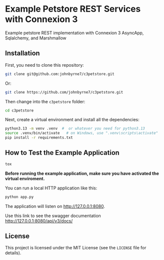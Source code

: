 # Example Petstore REST Services with Connexion 3

Example petstore REST implementation with Connexion 3 AsyncApp, Sqlalchemy, and Marshmallow

## Installation

First, you need to clone this repository:

```bash
git clone git@github.com:johnbyrne7/c3petstore.git
```

Or:

```bash
git clone https://github.com/johnbyrne7/c3petstore.git
```

Then change into the `c3petstore` folder:

```bash
cd c3petstore
```

Next, create a virtual environment and install all the dependencies:

```bash
python3.13 -m venv .venv  #  or whatever you need for python3.13
source .venv/bin/activate   # on Windows, use ".venv\scripts\activate" instead
pip install -r requirements.txt
```

## How to Test the Example Application

```bash
tox
```

**Before running the example application, make sure you have activated the virtual enviroment.**

You can run a local HTTP application like this:

```bash
python app.py
```

The application will listen on http://127.0.0.1:8080.

Use this link to see the swagger documentation  http://127.0.0.1:8080/api/v3/docs/

## License

This project is licensed under the MIT License (see the `LICENSE` file for details).
